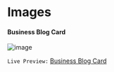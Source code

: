 # Images

#### Business Blog Card
![image](./readme-assets/challenge-28-thumbnail.jpg)


`Live Preview:` [Business Blog Card](https://azateser.github.io/devChallenges/01.1%20-%20Responsive%20Web%20Developer/02%20-%20Business%20Blog%20Card/index.html)